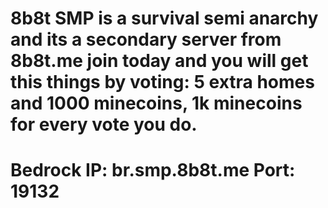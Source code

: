 # 8b8t SMP is a survival semi anarchy and its a secondary server from 8b8t.me join today and you will get this things by voting: 5 extra homes and 1000 minecoins, 1k minecoins for every vote you do.
# Bedrock IP: br.smp.8b8t.me Port: 19132
